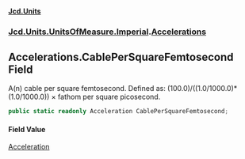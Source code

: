 #### [Jcd.Units](index.md 'index')
### [Jcd.Units.UnitsOfMeasure.Imperial](Jcd.Units.UnitsOfMeasure.Imperial.md 'Jcd.Units.UnitsOfMeasure.Imperial').[Accelerations](Accelerations.md 'Jcd.Units.UnitsOfMeasure.Imperial.Accelerations')

## Accelerations.CablePerSquareFemtosecond Field

A(n) cable per square femtosecond. Defined as: (100.0)/((1.0/1000.0)*(1.0/1000.0)) × fathom per square picosecond.

```csharp
public static readonly Acceleration CablePerSquareFemtosecond;
```

#### Field Value
[Acceleration](Acceleration.md 'Jcd.Units.UnitTypes.Acceleration')